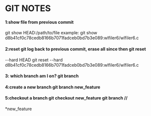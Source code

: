 GIT NOTES
=========

#### 1:show file from previous commit 

git show HEAD:/path/to/file example:
git show d8b41cf0c78cedb8166b7071fadceb0bd7b3e089:wlfiler6/wlfiler6.c

#### 2:reset git log back to previous commit, erase all since then git reset
--hard HEAD git reset --hard
d8b41cf0c78cedb8166b7071fadceb0bd7b3e089:wlfiler6/wlfiler6.c

#### 3: which branch am I on? git branch

#### 4:create a new branch git branch new\_feature

#### 5:checkout a branch git checkout new\_feature git branch //
\*new\_feature
